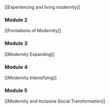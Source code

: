 [[Experiencing and living modernity]]

### Module 2
[[Formations of Modernity]]

### Module 3
[[Modernity Expanding]]

### Module 4
[[Modernity Intensifying]]

### Module 5
[[Modernity and Inclusive Social Transformation]]